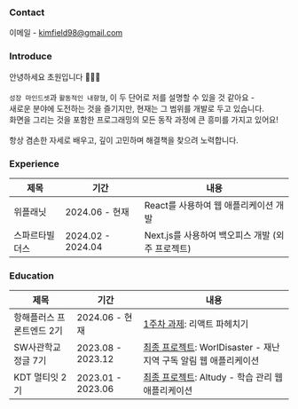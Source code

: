 ### Contact

이메일 - kimfield98@gmail.com

### Introduce
안녕하세요 초원입니다 👩🏻‍💻 <br />
 <br />
`성장 마인드셋`과 `활동적인 내향형`, 이 두 단어로 저를 설명할 수 있을 것 같아요 - <br />
새로운 분야에 도전하는 것을 즐기지만, 현재는 그 범위를 개발로 두고 있습니다. <br />
화면을 그리는 것을 포함한 프로그래밍의 모든 동작 과정에 큰 흥미를 가지고 있어요! <br />
<br />
항상 겸손한 자세로 배우고, 깊이 고민하며 해결책을 찾으려 노력합니다. 

### Experience

|제목|기간|내용|
|---|---|---|
|위플래닛|2024.06 - 현재|React를 사용하여 웹 애플리케이션 개발|
|스파르타빌더스|2024.02 - 2024.04|Next.js를 사용하여 백오피스 개발 (외주 프로젝트)|

### Education
|제목|기간|내용|
|---|---|---|
|항해플러스 프론트엔드 2기|2024.06 - 현재|[1주차 과제](https://github.com/kimfield98/React): 리액트 파헤치기|
|SW사관학교정글 7기|2023.08 - 2023.12|[최종 프로젝트](https://github.com/kimfield98/teampjt2-worldisaster): WorlDisaster - 재난지역 구독 알림 웹 애플리케이션|
|KDT 멀티잇 2기|2023.01 - 2023.06|[최종 프로젝트](https://github.com/kimfield98/teampjt1-altudy): Altudy - 학습 관리 웹 애플리케이션|
